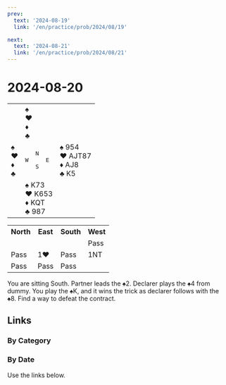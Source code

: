 ```yaml
---
prev:
  text: '2024-08-19'
  link: '/en/practice/prob/2024/08/19'

next:
  text: '2024-08-21'
  link: '/en/practice/prob/2024/08/21'
---
```


# 2024-08-20

<table class="deal">
	<tr>
		<td></td>
		<td>♠ <br>♥ <br>♦ <br>♣ </td>
		<td></td>
	</tr>
	<tr>
		<td>♠ <br>♥ <br>♦ <br>♣ </td>
		<td><pre>   N<br>W     E<br>   S</pre></td>
		<td>♠ 954<br>♥ AJT87<br>♦ AJ8<br>♣ K5</td>
	</tr>
	<tr>
		<td></td>
		<td>♠ K73<br>♥ K653<br>♦ KQT<br>♣ 987</td>
		<td></td>
	</tr>
</table>

<table class="auction">
	<tr>
		<th>North</th>
		<th>East</th>
		<th>South</th>
		<th>West</th>
	</tr>
	<tr>
		<td></td>
		<td></td>
		<td></td>
		<td>Pass</td>
	</tr>
	<tr>
		<td>Pass</td>
		<td>1♥</td>
		<td>Pass</td>
		<td>1NT</td>
	</tr>
	<tr>
		<td>Pass</td>
		<td>Pass</td>
		<td>Pass</td>
		<td></td>
	</tr>
</table>

You are sitting South. Partner leads the ♠2. Declarer plays the ♠4 from dummy. You play the ♠K, and it wins the trick as declarer follows with the ♠8. Find a way to defeat the contract.

## Links

[<Badge type="tip" text="Check Solution"/>](/en/learning/prob/2024/08/20)

### By Category

[<Badge type="tip" text="<--"/>](/en/practice/prob/2024/08/17)
[<Badge type="tip" text="Calendar"/>](/en/practice/calendar/2024/08)
[<Badge type="tip" text="-->"/>](/en/practice/prob/2024/08/27)

### By Date

Use the links below.
